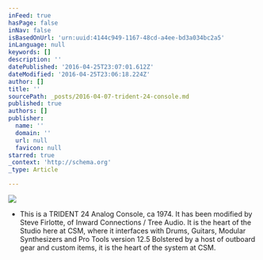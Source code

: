 ```yaml
---
inFeed: true
hasPage: false
inNav: false
isBasedOnUrl: 'urn:uuid:4144c949-1167-48cd-a4ee-bd3a034bc2a5'
inLanguage: null
keywords: []
description: ''
datePublished: '2016-04-25T23:07:01.612Z'
dateModified: '2016-04-25T23:06:18.224Z'
author: []
title: ''
sourcePath: _posts/2016-04-07-trident-24-console.md
published: true
authors: []
publisher:
  name: ''
  domain: ''
  url: null
  favicon: null
starred: true
_context: 'http://schema.org'
_type: Article

---
```

![](https://the-grid-user-content.s3-us-west-2.amazonaws.com/8cf0b370-1b64-4e80-9c04-1bb6859d45f7.png)

* This is a TRIDENT 24 Analog Console, ca 1974\. It has been modified by Steve Firlotte, of Inward Connections / Tree Audio. It is the heart of the Studio here at CSM, where it interfaces with Drums, Guitars, Modular Synthesizers and Pro Tools version 12.5 Bolstered by a host of outboard gear and custom items, it is the heart of the system at CSM.